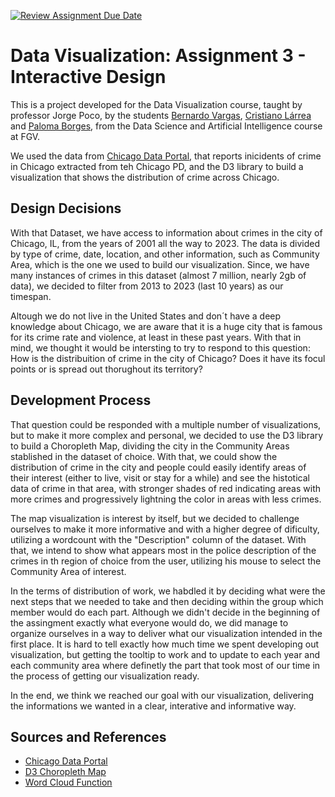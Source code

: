 [![Review Assignment Due Date](https://classroom.github.com/assets/deadline-readme-button-24ddc0f5d75046c5622901739e7c5dd533143b0c8e959d652212380cedb1ea36.svg)](https://classroom.github.com/a/CxFZefIP)
# Data Visualization: Assignment 3 - Interactive Design

This is a project developed for the Data Visualization course, taught by professor Jorge Poco, by the students [Bernardo Vargas](https://github.com/bernardvma), [Cristiano Lárrea](https://github.com/cristianolarrea) and [Paloma Borges](https://github.com/palomavb), from the Data Science and Artificial Intelligence course at FGV.

We used the data from [Chicago Data Portal](https://data.cityofchicago.org/Public-Safety/Crimes-2001-to-Present/ijzp-q8t2), that reports inicidents of crime in Chicago extracted from teh Chicago PD, and the D3 library to build a visualization that shows the distribution of crime across Chicago.

## Design Decisions

With that Dataset, we have access to information about crimes in the city of Chicago, IL, from the years of 2001 all the way to 2023. The data is divided by type of crime, date, location, and other information, such as Community Area, which is the one we used to build our visualization. Since, we have many instances of crimes in this dataset (almost 7 million, nearly 2gb of data), we decided to filter from 2013 to 2023 (last 10 years) as our timespan.

Altough we do not live in the United States and don´t have a deep knowledge about Chicago, we are aware that it is a huge city that is famous for its crime rate and violence, at least in these past years. With that in mind, we thought it would be intersting to try to respond to this question: How is the distribuition of crime in the city of Chicago? Does it have its focul points or is spread out thorughout its territory?

## Development Process

That question could be responded with a multiple number of visualizations, but to make it more complex and personal, we decided to use the D3 library to build a Choropleth Map, dividing the city in the Community Areas stablished in the dataset of choice. With that, we could show the distribution of crime in the city and people could easily identify areas of their interest (either to live, visit or stay for a while) and see the histotical data of crime in that area, with stronger shades of red indicating areas with more crimes and progressively lightning the color in areas with less crimes.

The map visualization is interest by itself, but we decided to challenge ourselves to make it more informative and with a higher degree of dificulty, utilizing a wordcount with the "Description" column of the dataset. With that, we intend to show what appears most in the police description of the crimes in th region of choice from the user, utilizing his mouse to select the Community Area of interest.

In the terms of distribution of work, we habdled it by deciding what were the next steps that we needed to take and then deciding within the group which member would do each part. Although we didn't decide in the beginning of the assingment exactly what everyone would do, we did manage to organize ourselves in a way to deliver what our visualization intended in the first place. It is hard to tell exactly how much time we spent developing out visualization, but getting the tooltip to work and to update to each year and each community area where definetly the part that took most of our time in the process of getting our visualization ready.

In the end, we think we reached our goal with our visualization, delivering the informations we wanted in a clear, interative and informative way.

## Sources and References
- [Chicago Data Portal](https://data.cityofchicago.org/Public-Safety/Crimes-2001-to-Present/ijzp-q8t2)
- [D3 Choropleth Map](https://observablehq.com/@chagel/d3-choropleth)
- [Word Cloud Function](https://observablehq.com/@d3/word-cloud)
